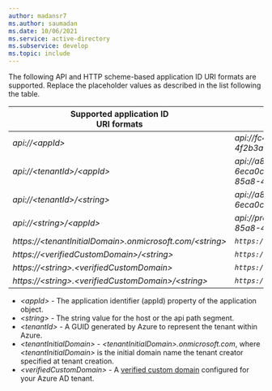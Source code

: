 ```yaml
---
author: madansr7
ms.author: saumadan
ms.date: 10/06/2021
ms.service: active-directory
ms.subservice: develop
ms.topic: include
---
```


The following API and HTTP scheme-based application ID URI formats are supported. Replace the placeholder values as described in the list following the table.

| Supported application ID <br/> URI formats | Example app ID URIs |
|--|--|
| _api://\<appId\>_ | _api://fc4d2d73-d05a-4a9b-85a8-4f2b3a5f38ed_ |
| _api://\<tenantId\>/\<appId\>_ | _api://a8573488-ff46-450a-b09a-6eca0c6a02dc/fc4d2d73-d05a-4a9b-85a8-4f2b3a5f38ed_ |
| _api://\<tenantId\>/\<string\>_ | _api://a8573488-ff46-450a-b09a-6eca0c6a02dc/api_ |
| _api://\<string\>/<appId\>_ | _api://productapi/fc4d2d73-d05a-4a9b-85a8-4f2b3a5f38ed_ |
| _https://\<tenantInitialDomain\>.onmicrosoft.com/\<string\>_ | _`https://contoso.onmicrosoft.com/productsapi`_  |
| _https://\<verifiedCustomDomain\>/\<string\>_ |  _`https://contoso.onmicrosoft.com/productsapi`_ |
| _https://\<string\>.\<verifiedCustomDomain\>_ |  _`https://product.contoso.onmicrosoft.com`_ |
| _https://\<string\>.\<verifiedCustomDomain\>/\<string\>_ | _`https://product.onmicrosoft.com/productsapi`_   |


- _\<appId\>_ - The application identifier (appId) property of the application object.
- _\<string\>_ - The string value for the host or the api path segment.
- _\<tenantId>_ - A GUID generated by Azure to represent the tenant within Azure.
- _\<tenantInitialDomain\>_ - _\<tenantInitialDomain\>.onmicrosoft.com_, where _\<tenantInitialDomain\>_ is the initial domain name the tenant creator specified at tenant creation.
- _\<verifiedCustomDomain\>_ - A [verified custom domain](../articles/active-directory/fundamentals/add-custom-domain.md) configured for your Azure AD tenant.

